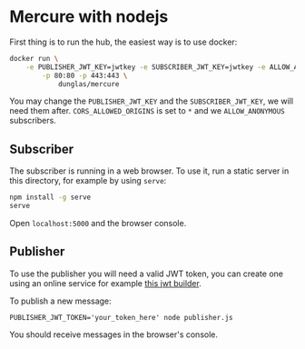 # Mercure with nodejs

First thing is to run the hub, the easiest way is to use docker:

```bash
docker run \
    -e PUBLISHER_JWT_KEY=jwtkey -e SUBSCRIBER_JWT_KEY=jwtkey -e ALLOW_ANONYMOUS=1 -e CORS_ALLOWED_ORIGINS="*" \
        -p 80:80 -p 443:443 \
            dunglas/mercure
```

You may change the `PUBLISHER_JWT_KEY` and the `SUBSCRIBER_JWT_KEY`, we will need them after. `CORS_ALLOWED_ORIGINS` is set to `*` and we `ALLOW_ANONYMOUS` subscribers.

## Subscriber

The subscriber is running in a web browser. To use it, run a static server in this directory, for example by using `serve`:

```bash
npm install -g serve
serve
```

Open `localhost:5000` and the browser console.

## Publisher

To use the publisher you will need a valid JWT token, you can create one using an online service for example [this jwt builder](http://jwtbuilder.jamiekurtz.com/).

To publish a new message:

```
PUBLISHER_JWT_TOKEN='your_token_here' node publisher.js
```

You should receive messages in the browser's console.
